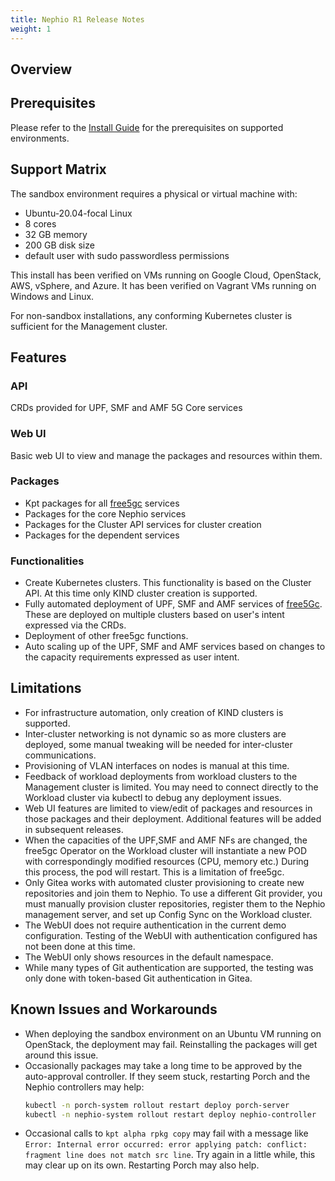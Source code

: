 ```yaml
---
title: Nephio R1 Release Notes
weight: 1
---
```


## Overview

## Prerequisites

Please refer to the [Install Guide](../guides/install-guides/_index.md)
for the prerequisites on supported environments.

## Support Matrix

The sandbox environment requires a physical or virtual machine with:
- Ubuntu-20.04-focal Linux
- 8 cores
- 32 GB memory
- 200 GB disk size
- default user with sudo passwordless permissions

This install has been verified on VMs running on Google Cloud, OpenStack, AWS,
vSphere, and Azure. It has been verified on Vagrant VMs running on Windows and
Linux.

For non-sandbox installations, any conforming Kubernetes cluster is sufficient
for the Management cluster.

## Features

### API

CRDs provided for UPF, SMF and AMF 5G Core services

### Web UI

Basic web UI to view and manage the packages and resources within them.

### Packages

* Kpt packages for all [free5gc](https://free5gc.org/) services
* Packages for the core Nephio services
* Packages for the Cluster API services for cluster creation
* Packages for the dependent services

### Functionalities

* Create Kubernetes clusters. This functionality is based on the Cluster API. At
  this time only KIND cluster creation is supported.
* Fully automated deployment of UPF, SMF and AMF services of
  [free5Gc](https://free5gc.org/). These are deployed on multiple clusters
  based on user's intent expressed via the CRDs.
* Deployment of other free5gc functions.
* Auto scaling up of the UPF, SMF and AMF services based on changes to the capacity
  requirements expressed as user intent.

## Limitations

* For infrastructure automation, only creation of KIND clusters is
  supported.
* Inter-cluster networking is not dynamic so as more clusters are
  deployed, some manual tweaking will be needed for inter-cluster communications.
* Provisioning of VLAN interfaces on nodes is manual at this time.
* Feedback of workload deployments from workload clusters to the Management
  cluster is limited. You may need to connect directly to the Workload cluster
  via kubectl to debug any deployment issues.
* Web UI features are limited to view/edit of packages and resources in those
  packages and their deployment. Additional features will be added
  in subsequent releases.
* When the capacities of the UPF,SMF and AMF NFs are changed, the free5gc Operator on the
  Workload cluster will instantiate a new POD with correspondingly modified
  resources (CPU, memory etc.) During this process, the pod will restart. This is a
  limitation of free5gc.
* Only Gitea works with automated cluster provisioning to create new
  repositories and join them to Nephio. To use a different Git provider, you
  must manually provision cluster repositories, register them to the Nephio
  management server, and set up Config Sync on the Workload cluster.
* The WebUI does not require authentication in the current demo configuration.
  Testing of the WebUI with authentication configured has not been done at this
  time.
* The WebUI only shows resources in the default namespace.
* While many types of Git authentication are supported, the testing was only
  done with token-based Git authentication in Gitea.

## Known Issues and Workarounds

* When deploying the sandbox environment on an Ubuntu VM running on OpenStack,
  the deployment may fail. Reinstalling the packages will get around this issue.
* Occasionally packages may take a long time to be approved by the auto-approval
  controller. If they seem stuck, restarting Porch and the Nephio controllers
  may help:
  ```bash
  kubectl -n porch-system rollout restart deploy porch-server
  kubectl -n nephio-system rollout restart deploy nephio-controller
  ```
* Occasional calls to `kpt alpha rpkg copy` may fail with a message like
  `Error: Internal error occurred: error applying patch: conflict: fragment line
  does not match src line`. Try again in a little while, this may clear up on
  its own. Restarting Porch may also help.
